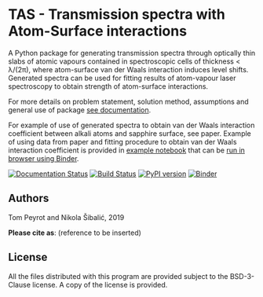 TAS - Transmission spectra with Atom-Surface interactions
=========================================================

A Python package for generating transmission spectra through
optically thin slabs of atomic vapours contained in
spectroscopic cells of thickness < λ/(2π), where
atom-surface van der Waals interaction induces level shifts.
Generated  spectra can be used for fitting results
of atom-vapour laser spectroscopy to obtain strength of
atom-surface interactions.

For more details on problem statement, solution method,
assumptions and general use of package
[see documentation](https://tas-transmission-atom-surface.readthedocs.io/en/latest/).

For example of use of generated spectra to obtain
van der Waals interaction coefficient between alkali
atoms and sapphire surface, see paper.
Example of using data from paper and fitting procedure
to obtain van der Waals interaction coefficient
is provided in [example notebook](/examples/basic_example.ipynb)
that can be [run in browser using Binder](https://mybinder.org/v2/gh/thermal-vapours/TAS-Transmission-Atom-Surface.git/master?urlpath=lab%2Ftree%2Fexamples%2Fbasic_example.ipynb).

[![Documentation Status](https://readthedocs.org/projects/tas-transmission-atom-surface/badge/?version=latest)](https://tas-transmission-atom-surface.readthedocs.io/en/latest/?badge=latest) [![Build Status](https://travis-ci.org/thermal-vapours/TAS-Transmission-Atom-Surface.svg?branch=master)](https://travis-ci.org/thermal-vapours/TAS-Transmission-Atom-Surface) [![PyPI version](https://badge.fury.io/py/TAS-Transmission-Atom-Surface.svg)](https://badge.fury.io/py/TAS-Transmission-Atom-Surface) [![Binder](https://mybinder.org/badge.svg)](https://mybinder.org/v2/gh/thermal-vapours/TAS-Transmission-Atom-Surface.git/master?urlpath=lab%2Ftree%2Fexamples%2Fbasic_example.ipynb)

Authors
-------

Tom Peyrot and Nikola Šibalić, 2019

**Please cite as**: (reference to be inserted)

License
-------

All the files distributed with this program are provided subject to the
BSD-3-Clause license. A copy of the license is provided.
